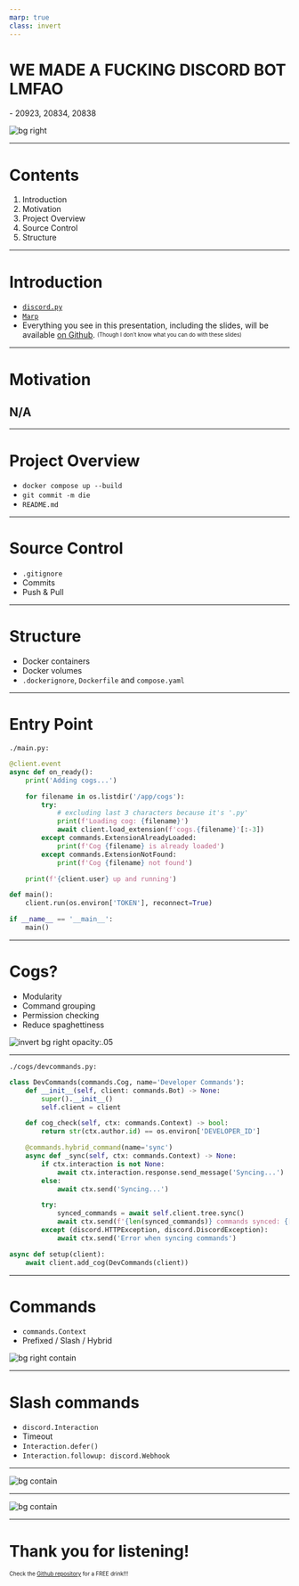 ```yaml
---
marp: true
class: invert
---
```


[//]: # "Hey look someone actually took the time to read the markdown file of the slide!"
[//]: # "Message me on discord (earthman7401) or email me (yp11131100@yphs.tp.edu.tw)."
[//]: # "The first person to do so gets a drink from me."

# WE MADE A FUCKING DISCORD BOT LMFAO

\- 20923, 20834, 20838

![bg right](https://upload.wikimedia.org/wikipedia/en/thumb/9/9a/Trollface_non-free.png/220px-Trollface_non-free.png)

---

# Contents

1. Introduction
2. Motivation
3. Project Overview
4. Source Control
5. Structure

---

# Introduction

 - [`discord.py`](https://github.com/Rapptz/discord.py)
 - [`Marp`](https://marp.app/)
 - Everything you see in this presentation, including the slides, will be available [on Github](https://github.com/Earthman7401/SDLDiscord).
<sup><sub>(Though I don't know what you can do with these slides)</sub></sup>

---

# Motivation

## N/A

<!-- _footer: hey we needed a sdl project alright -->

---

# Project Overview

 - `docker compose up --build`
 - `git commit -m die`
 - `README.md`

---

# Source Control

 - `.gitignore`
 - Commits
 - Push & Pull

<!-- _footer: Why are requests to push code called "pull requests"? -->

---

# Structure

 - Docker containers
 - Docker volumes
 - `.dockerignore`, `Dockerfile` and `compose.yaml`

---

# Entry Point

`./main.py:`
```py
@client.event
async def on_ready():
    print('Adding cogs...')

    for filename in os.listdir('/app/cogs'):
        try:
            # excluding last 3 characters because it's '.py'
            print(f'Loading cog: {filename}')
            await client.load_extension(f'cogs.{filename}'[:-3])
        except commands.ExtensionAlreadyLoaded:
            print(f'Cog {filename} is already loaded')
        except commands.ExtensionNotFound:
            print(f'Cog {filename} not found')

    print(f'{client.user} up and running')

def main():
    client.run(os.environ['TOKEN'], reconnect=True)

if __name__ == '__main__':
    main()
```

---


# Cogs?

 - Modularity
 - Command grouping
 - Permission checking
 - Reduce spaghettiness

![invert bg right opacity:.05](./Images/pog.png)

---

`./cogs/devcommands.py:`
```py
class DevCommands(commands.Cog, name='Developer Commands'):
    def __init__(self, client: commands.Bot) -> None:
        super().__init__()
        self.client = client

    def cog_check(self, ctx: commands.Context) -> bool:
        return str(ctx.author.id) == os.environ['DEVELOPER_ID']

    @commands.hybrid_command(name='sync')
    async def _sync(self, ctx: commands.Context) -> None:
        if ctx.interaction is not None:
            await ctx.interaction.response.send_message('Syncing...')
        else:
            await ctx.send('Syncing...')

        try:
            synced_commands = await self.client.tree.sync()
            await ctx.send(f'{len(synced_commands)} commands synced: {[command.name for command in synced_commands]}')
        except (discord.HTTPException, discord.DiscordException):
            await ctx.send('Error when syncing commands')

async def setup(client):
    await client.add_cog(DevCommands(client))
```

---

# Commands

 - `commands.Context`
 - Prefixed / Slash / Hybrid

![bg right contain](./Images/context_docs.png)

---

# Slash commands

 - `discord.Interaction`
 - Timeout
 - `Interaction.defer()`
 - `Interaction.followup: discord.Webhook`

<!-- _footer: Slash commands are a pain to work with :/ -->

---

![bg contain](./Images/interaction_docs.png)

---

![bg contain](./Images/webhook_docs.png)

---

# Thank you for listening!

<sup><sub>Check the [Github repository](https://github.com/Earthman7401/SDLDiscord) for a FREE drink!!!</sub></sup>

<!-- _footer: The link is https://github.com/Earthman7401/SDLDiscord -->